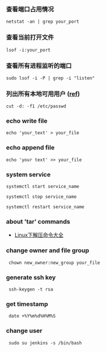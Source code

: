 ### 查看端口占用情况
`netstat -an | grep your_port`

### 查看当前打开文件
`lsof -i:your_port`

### 查看所有进程监听的端口
` sudo lsof -i -P | grep -i "listen" `

### 列出所有本地可用用户 ([ref](https://askubuntu.com/questions/410244/a-command-to-list-all-users-and-how-to-add-delete-modify-users))
` cut -d: -f1 /etc/passwd `

### echo write file
` echo 'your_text' > your_file `

### echo append file
` echo 'your text' >> your_file `

### system service 
` systemctl start service_name `

` systemctl stop service_name `

` systemctl restart service_name `

### about 'tar' commands
- [Linux下解压命令大全](http://www.cnblogs.com/eoiioe/archive/2008/09/20/1294681.html)

### change owner and file group
` chown new_owner:new_group your_file`

###  generate ssh key
` ssh-keygen -t rsa`

### get timestamp
` date +%Y%m%d%H%M%S`

### change user
` sudo su jenkins -s /bin/bash`
